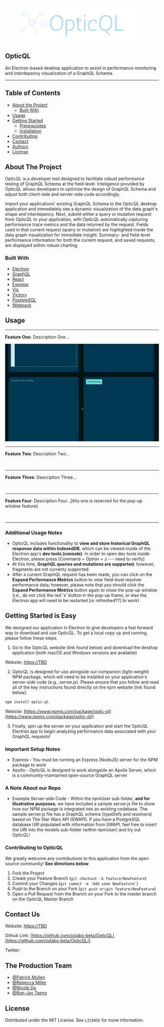 <!-- PROJECT SHIELDS -->
<!--
*** I'm using markdown "reference style" links for readability.
*** Reference links are enclosed in brackets [ ] instead of parentheses ( ).
*** See the bottom of this document for the declaration of the reference variables
*** for contributors-url, forks-url, etc. This is an optional, concise syntax you may use.
*** https://www.markdownguide.org/basic-syntax/#reference-style-links
-->
<!-- PROJECT LOGO -->
<br />
<p align="center">
  <a href="https://github.com/oslabs-beta/OpticQL/">
    <img src="./production/client/logo2.png" alt="OpticQL Logo">
  </a>

## OpticQL
An Electron-based desktop application to assist in performance monitoring and interdepency visualization of a GraphQL Schema.

  __________


<!-- TABLE OF CONTENTS -->
## Table of Contents

* [About the Project](#about-the-project)
  * [Built With](#built-with)
* [Usage](#usage)
* [Getting Started](#getting-started)
  * [Prerequisites](#prerequisites)
  * [Installation](#installation)
* [Contributing](#contributing)
* [Contact](#contact)
* [Authors](#authors)
* [License](#license)



<!-- ABOUT THE PROJECT -->
## About The Project

OpticQL is a developer tool designed to facilitate robust performance testing of GraphQL Schema at the field-level. Inteligence provided by OpticQL allows developers to optimize the design of GraphQL Schema and adjust both client-side and server-side code accordingly.

Import your applications' existing GraphQL Schema to the OpticQL desktop application and immediately see a dynamic visualization of the data graph's shape and interdepency. Next, submit either a query or mutation request from OpticQL to your application, with OpticQL automatically capturing performance trace metrics and the data returned by the request. Fields used in that current request (query or mutation) are highlighted inside the data graph visualization for immediate insight. Summary- and field-level performance information for both the current request, and saved requests, are displayed within robust charting.

### Built With
* [Electron](https://www.electronjs.org/)
* [GraphQL](https://graphql.org/)
* [React](https://reactjs.org/)
* [Express](https://expressjs.com/)
* [Vis](https://visjs.org/)
* [Victory](https://formidable.com/open-source/victory/)
* [PostgreSQL](https://www.postgresql.org/)
* [Webpack](https://webpack.js.org/)

<!-- USAGE EXAMPLES -->
## Usage

_______


**Feature One**: Description One... 

<img src="./readme_gifs/feature_one.gif" alt="Feature One GIF">

_______


**Feature Two**: Description Two...

<img src="" alt="">

________


**Feature Three**:  Description Three...

<img src="" alt="">

_______

**Feature Four**:  Description Four...[this one is reserved for the pop-up window feature]

<img src="" alt="">

_______


### Additional Usage Notes

* OpticQL includes functionality to **view and store historical GraphQL response data within IndexedDB**, which can be viewed inside of the Electron app's **dev tools (console)**.  In order to open dev tools inside Electron, please press [Command + Option + J --- need to verify]
* At this time, **GraphQL queries and mutations are supported**; however, fragments are not currenty supported
* After a current GraphQL request has been made, you can click on the **Expand Performance Metrics** button to view field-level resolver performance data; however, please note that you should click the **Expand Performance Metrics** button again to close the pop-up window (i.e., do not click the red 'x' button in the pop-up frame, or else the Electron app will need to be restarted [or refreshed??] to work) 

<!-- GETTING STARTED -->
## Getting Started is Easy

We designed our application in Electron to give developers a fast forward way to download and use OpticQL. To get a local copy up and running, please follow these steps.

1. Go to the OpticQL website (link found below) and download the desktop application (both macOS and Windows versions are available)

Website: [https://TBD](<!-- https://osirisdev.io/ -->)

2. OpticQL is designed for use alongside our companion (light-weight) NPM package, which will need to be installed on your application's server-side code (e.g., server.js). Please ensure that you follow and read all of the key instructions found directly on the npm website (link found below). 
```sh
npm install optic-ql
```

Website: [https://www.npmjs.com/package/optic-ql](https://www.npmjs.com/package/optic-ql/)

3. Finally, spin up the server on your application and start the OpticQL Electron app to begin analyzing performance data associated with your GraphQL requests!

### Important Setup Notes

* Express - You must be running an Express (NodeJS) server for the NPM package to work
* Apollo - OpticQL is designed to work alongside an Apollo Server, which is a community-maintained open-source GraphQL server

### A Note About our Repo

* Example Server-side Code - Within the npmUser sub-folder, **and for illustrative purposes**, we have included a sample server.js file to show how our NPM package is integrated into an existing codebase. The sample server.js file has a GraphQL schema (typeDefs and resolvers) based on The Star Wars API (SWAPI).  If you have a PostgreSQL database URI populated with information from SWAPI, feel free to insert the URI into the models sub-folder (within npmUser) and try out OpticQL!

<!-- CONTRIBUTING -->
### Contributing to OpticQL

We greatly welcome any contributions to this application from the open source community!  **See directions below**.

1. Fork the Project
2. Create your Feature Branch (`git checkout -b feature/NewFeature`)
3. Commit your Changes (`git commit -m 'Add some NewFeature'`)
4. Push to the Branch on your Fork (`git push origin feature/NewFeature`)
5. Open a Pull Request from the Branch on your Fork to the master branch on the OpticQL Master Branch


<!-- CONTACT -->
## Contact Us

Website: [https://TBD](<!-- https://osirisdev.io/ -->)

Github Link: [https://github.com/oslabs-beta/OpticQL](https://github.com/oslabs-beta/OpticQL/)

Twitter: [<!-- @osiris_io -->](<!-- https://twitter.com/osiris_io -->)
 
<!--- Authors --->
## The Production Team

* [@Patrick Mullen](https://github.com/patrick934)
* [@Rebecca Miller](https://github.com/millerreb)
* [@Nicole Du](https://github.com/Nikkkidew)
* [@Bon-Jay Tseng](https://github.com/bj-tseng)

<!-- LICENSE -->
## License

Distributed under the MIT License. See `LICENSE` for more information.
